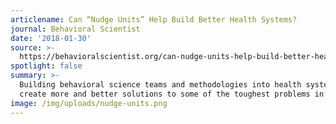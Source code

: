 ```yaml
---
articlename: Can “Nudge Units” Help Build Better Health Systems?
journal: Behavioral Scientist
date: '2018-01-30'
source: >-
  https://behavioralscientist.org/can-nudge-units-help-build-better-health-systems/
spotlight: false
summary: >-
  Building behavioral science teams and methodologies into health systems would
  create more and better solutions to some of the toughest problems in health.
image: /img/uploads/nudge-units.png
---
```


